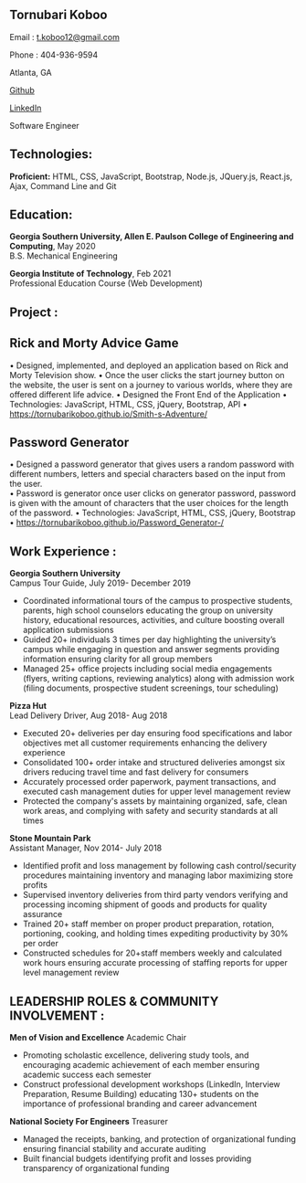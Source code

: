 ## Tornubari Koboo

Email : t.koboo12@gmail.com 

Phone : 404-936-9594

Atlanta, GA

[Github](https://github.com/TornubariKoboo) 

 [LinkedIn](https://www.linkedin.com/in/tornubari-koboo/)
 
 Software Engineer 

## Technologies:

**Proficient:** HTML, CSS, JavaScript, Bootstrap, Node.js, JQuery.js, React.js, Ajax, Command Line and Git

## Education:

**Georgia Southern University, Allen E. Paulson College of Engineering and Computing**, May 2020  
B.S. Mechanical Engineering

**Georgia Institute of Technology**, Feb 2021  
Professional Education Course (Web Development)

## Project :
## Rick and Morty Advice Game 
•	Designed, implemented, and deployed an application based on Rick and Morty Television show. 
•	Once the user clicks the start journey button on the website, the user is sent on a journey to various worlds, where they are offered different life advice. 
•	Designed the Front End of the Application
•	Technologies: JavaScript, HTML, CSS, jQuery, Bootstrap, API
•	https://tornubarikoboo.github.io/Smith-s-Adventure/

## Password Generator        
•	Designed a password generator that gives users a random password with different numbers, letters and special characters based on the input from the user.  
•	Password is generator once user clicks on generator password, password is given with the amount of characters that the user choices for the length of the password. 
•	Technologies: JavaScript, HTML, CSS, jQuery, Bootstrap
•	https://tornubarikoboo.github.io/Password_Generator-/
	

## Work Experience :
**Georgia Southern University**  
Campus Tour Guide, July 2019- December 2019

-	Coordinated informational tours of the campus to prospective students, parents, high school counselors educating the group on university history, educational resources, activities, and culture boosting overall application submissions 
-	Guided 20+ individuals 3 times per day highlighting the university’s campus while engaging in question and answer segments providing information ensuring clarity for all group members  
-	Managed 25+ office projects including social media engagements (flyers, writing captions, reviewing analytics) along with admission work (filing documents, prospective student screenings, tour scheduling) 

**Pizza Hut**  
Lead Delivery Driver, Aug 2018- Aug 2018
-	Executed 20+ deliveries per day ensuring food specifications and labor objectives met all customer requirements enhancing the delivery experience 
-	Consolidated 100+ order intake and structured deliveries amongst six drivers reducing travel time and fast delivery for consumers  
-	Accurately processed order paperwork, payment transactions, and executed cash management duties for upper level management review 
-	Protected the company's assets by maintaining organized, safe, clean work areas, and complying with safety and security standards at all times 

**Stone Mountain Park**  
Assistant Manager, Nov 2014- July 2018
-	Identified profit and loss management by following cash control/security procedures maintaining inventory and managing labor maximizing store profits 
-	Supervised inventory deliveries from third party vendors verifying and processing incoming shipment of goods and products for quality assurance 
-	Trained 20+ staff member on proper product preparation, rotation, portioning, cooking, and holding times expediting productivity by 30% per order  
-	Constructed schedules for 20+staff members weekly and calculated work hours ensuring accurate processing of staffing reports for upper level management review 


## LEADERSHIP ROLES & COMMUNITY INVOLVEMENT :
**Men of Vision and Excellence** 
Academic Chair
-	Promoting scholastic excellence, delivering study tools, and encouraging academic achievement of each member ensuring academic success each semester 
-	Construct professional development workshops (LinkedIn, Interview Preparation, Resume Building) educating 130+ students on the importance of professional branding and career advancement 


**National Society For Engineers**
Treasurer
-	Managed the receipts, banking, and protection of organizational funding ensuring financial stability and accurate auditing
-	Built financial budgets identifying profit and losses providing transparency of organizational funding  
